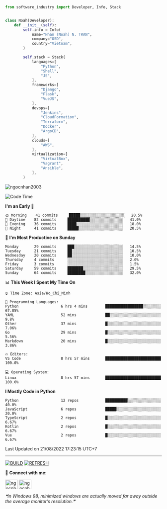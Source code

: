 ```python
from software_industry import Developer, Info, Stack


class Noah(Developer):
    def __init__(self):
        self.info = Info(
            name="Nhan (Noah) N. TRAN",
            company="OSD",
            country="Vietnam",
        )

        self.stack = Stack(
            languages=[
                "Python",
                "Shell",
                "JS",
            ],
            frameworks=[
                "Django",
                "Flask",
                "VueJS",
            ],
            devops=[
                "Jenkins",
                "CloudFormation",
                "Terraform",
                "Docker",
                "ArgoCD",
            ],
            clouds=[
                "AWS",
            ],
            virtualization=[
                "VirtualBox",
                "Vagrant",
                "Ansible",
            ],
        )
```
<img src="https://komarev.com/ghpvc/?username=ngocnhan2003&label=Profile%20views&color=0e75b6&style=flat" alt="ngocnhan2003" /> 

<!--START_SECTION:waka-->
![Code Time](http://img.shields.io/badge/Code%20Time-464%20hrs%2014%20mins-blue)

**I'm an Early 🐤** 

```text
🌞 Morning    41 commits     █████░░░░░░░░░░░░░░░░░░░░   20.5% 
🌆 Daytime    82 commits     ██████████░░░░░░░░░░░░░░░   41.0% 
🌃 Evening    36 commits     ████░░░░░░░░░░░░░░░░░░░░░   18.0% 
🌙 Night      41 commits     █████░░░░░░░░░░░░░░░░░░░░   20.5%

```
📅 **I'm Most Productive on Sunday** 

```text
Monday       29 commits     ███░░░░░░░░░░░░░░░░░░░░░░   14.5% 
Tuesday      21 commits     ██░░░░░░░░░░░░░░░░░░░░░░░   10.5% 
Wednesday    20 commits     ██░░░░░░░░░░░░░░░░░░░░░░░   10.0% 
Thursday     4 commits      ░░░░░░░░░░░░░░░░░░░░░░░░░   2.0% 
Friday       3 commits      ░░░░░░░░░░░░░░░░░░░░░░░░░   1.5% 
Saturday     59 commits     ███████░░░░░░░░░░░░░░░░░░   29.5% 
Sunday       64 commits     ████████░░░░░░░░░░░░░░░░░   32.0%

```


📊 **This Week I Spent My Time On** 

```text
⌚︎ Time Zone: Asia/Ho_Chi_Minh

💬 Programming Languages: 
Python                   6 hrs 4 mins        █████████████████░░░░░░░░   67.85% 
YAML                     52 mins             ██░░░░░░░░░░░░░░░░░░░░░░░   9.8% 
Other                    37 mins             █░░░░░░░░░░░░░░░░░░░░░░░░   7.06% 
Go                       29 mins             █░░░░░░░░░░░░░░░░░░░░░░░░   5.56% 
Markdown                 20 mins             █░░░░░░░░░░░░░░░░░░░░░░░░   3.86%

🔥 Editors: 
VS Code                  8 hrs 57 mins       █████████████████████████   100.0%

💻 Operating System: 
Linux                    8 hrs 57 mins       █████████████████████████   100.0%

```

**I Mostly Code in Python** 

```text
Python                   12 repos            ██████████░░░░░░░░░░░░░░░   40.0% 
JavaScript               6 repos             █████░░░░░░░░░░░░░░░░░░░░   20.0% 
TypeScript               2 repos             █░░░░░░░░░░░░░░░░░░░░░░░░   6.67% 
Kotlin                   2 repos             █░░░░░░░░░░░░░░░░░░░░░░░░   6.67% 
Vue                      2 repos             █░░░░░░░░░░░░░░░░░░░░░░░░   6.67%

```



 Last Updated on 21/08/2022 17:23:15 UTC+7
<!--END_SECTION:waka-->

<hr>

[![BUILD](https://github.com/ngocnhan2003/ngocnhan2003/actions/workflows/001_build.yml/badge.svg)](https://github.com/ngocnhan2003/ngocnhan2003/actions/workflows/001_build.yml)
[![REFRESH](https://github.com/ngocnhan2003/ngocnhan2003/actions/workflows/002_refresh.yml/badge.svg)](https://github.com/ngocnhan2003/ngocnhan2003/actions/workflows/002_refresh.yml)

🔗 **Connect with me:**

<a href="https://linkedin.com/in/ngocnhan2003" target="blank"><img align="center" src="https://raw.githubusercontent.com/rahuldkjain/github-profile-readme-generator/master/src/images/icons/Social/linked-in-alt.svg" alt="ngocnhan2003" height="30" width="40" /></a>
<a href="https://instagram.com/ngocnhan2003" target="blank"><img align="center" src="https://raw.githubusercontent.com/rahuldkjain/github-profile-readme-generator/master/src/images/icons/Social/instagram.svg" alt="ngocnhan2003" height="30" width="40" /></a>


<!--STARTS_HERE_QUOTE_README-->
<i>❝In Windows 98, minimized windows are actually moved far away outside the average monitor’s resolution.❞</i>
<!--ENDS_HERE_QUOTE_README-->
